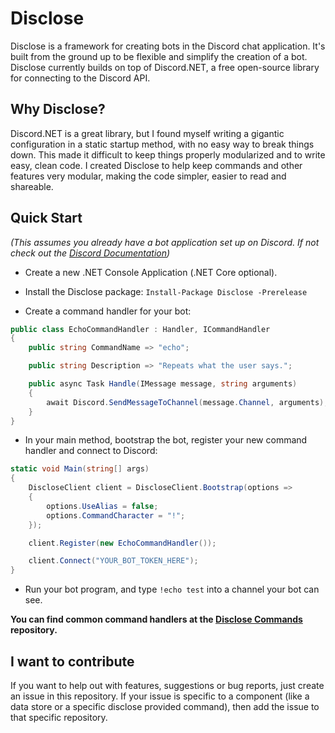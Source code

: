 # Disclose

Disclose is a framework for creating bots in the Discord chat application. It's built from the ground up to be flexible and simplify the creation of a bot. Disclose currently builds on top of Discord.NET, a free open-source library for connecting to the Discord API.

## Why Disclose?

Discord.NET is a great library, but I found myself writing a gigantic configuration in a static startup method, with no easy way to break things down. This made it difficult to keep things properly modularized and to write easy, clean code. I created Disclose to help keep commands and other features very modular, making the code simpler, easier to read and shareable.

## Quick Start

*(This assumes you already have a bot application set up on Discord. If not check out the [Discord Documentation](https://discordapp.com/developers/docs/intro))*

* Create a new .NET Console Application (.NET Core optional).

* Install the Disclose package: `Install-Package Disclose -Prerelease`

* Create a command handler for your bot:

``` C#
public class EchoCommandHandler : Handler, ICommandHandler
{
    public string CommandName => "echo";

    public string Description => "Repeats what the user says.";

    public async Task Handle(IMessage message, string arguments)
    {
        await Discord.SendMessageToChannel(message.Channel, arguments);
    }
}
```

* In your main method, bootstrap the bot, register your new command handler and connect to Discord:

``` C#
static void Main(string[] args)
{
    DiscloseClient client = DiscloseClient.Bootstrap(options =>
    {
        options.UseAlias = false;
        options.CommandCharacter = "!";
    });

    client.Register(new EchoCommandHandler());

    client.Connect("YOUR_BOT_TOKEN_HERE");
}
```

* Run your bot program, and type `!echo test` into a channel your bot can see.

**You can find common command handlers at the [Disclose Commands](https://github.com/Seaal/disclose-commands) repository.**

## I want to contribute

If you want to help out with features, suggestions or bug reports, just create an issue in this repository. If your issue is specific to a component (like a data store or a specific disclose provided command), then add the issue to that specific repository.
